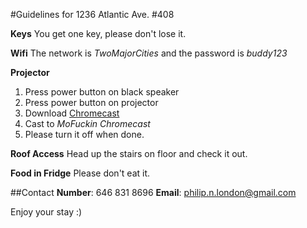 #Guidelines for 1236 Atlantic Ave. #408

**Keys**
You get one key, please don't lose it.

**Wifi**
The network is *TwoMajorCities* and the password is *buddy123*

**Projector**
1. Press power button on black speaker
2. Press power button on projector
3. Download [Chromecast](https://chrome.google.com/webstore/detail/google-cast/boadgeojelhgndaghljhdicfkmllpafd?hl=en)
4. Cast to *MoFuckin Chromecast*
5. Please turn it off when done.

**Roof Access**
Head up the stairs on floor and check it out.

**Food in Fridge**
Please don't eat it.

##Contact
**Number**: 646 831 8696
**Email**: philip.n.london@gmail.com

Enjoy your stay :)